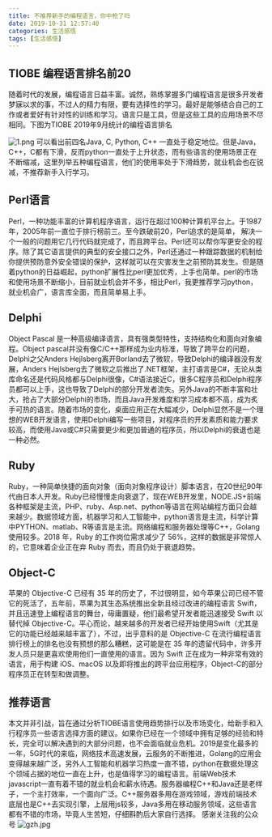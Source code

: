 ```yaml
---
title: 不推荐新手的编程语言，你中枪了吗
date: 2019-10-31 12:57:40
categories: 生活感悟
tags: [生活感悟]
---
```

## TIOBE 编程语言排名前20
随着时代的发展，编程语言日益丰富。诚然，熟练掌握多门编程语言是很多开发者梦寐以求的事，不过人的精力有限，要有选择性的学习。最好是能够结合自己的工作或者爱好有针对性的训练和学习。语言只是工具，但是这些工具的应用场景不尽相同。下图为TIOBE 2019年9月统计的编程语言排名
<!--more-->
![1.png](1.png)
可以看出前四名Java, C, Python, C++ 一直处于稳定地位。但是Java，C++，C都有下滑，反而python一直处于上升状态，而有些语言的使用场景正在不断缩减，这里列举五种编程语言，他们的使用率处于下滑趋势，就业机会也在锐减，不推荐新手入行学习。

## Perl语言
Perl，一种功能丰富的计算机程序语言，运行在超过100种计算机平台上。于1987年，2005年前一直位于排行榜前三。至今跌破前20，Perl追求的是简单， 解决一个一般的问题用它几行代码就完成了，而且跨平台。Perl还可以帮你写更安全的程序。除了其它语言提供的典型的安全接口之外，Perl还通过一种跟踪数据的机制给你提供预防意外安全错误的保护，这样就可以在灾害发生之前预防其发生。但是随着python的日益崛起，python扩展性比perl更加优秀，上手也简单。perl的市场和使用场景不断缩小，目前就业机会并不多，相比Perl，我更推荐学习python，就业机会广，语言库全面，而且简单易上手。
## Delphi
Object Pascal 是一种高级编译语言，具有强类型特性，支持结构化和面向对象编程。Object pascal并没有像C/C++那样成为业内标准，导致了跨平台的问题，Delphi之父Anders Hejlsberg离开Borland去了微软，导致Delphi的编译器没有发展，Anders Hejlsberg去了微软之后推出了.NET框架，主打语言是C#，无论从类库命名还是代码风格都与Delphi很像，C#语法接近C，很多C程序员和Delphi程序员都可以上手，这也导致了Delphi的部分开发者流失。另外Java的不断丰富和壮大，抢占了大部分Delphi的市场，而且Java开发难度和学习成本都不高，成为炙手可热的语言。随着市场的变化，桌面应用正在大幅减少，Delphi显然不是一个理想的WEB开发语言，使用Delphi编写一些项目，对程序员的开发素质和能力要求较高，而使用Java或C#只需要更少和更加普通的程序员，所以Delphi的衰退也是一种必然。
## Ruby
Ruby，一种简单快捷的面向对象（面向对象程序设计）脚本语言，在20世纪90年代由日本人开发。Ruby已经慢慢走向衰退了，现在WEB开发里，NODE.JS+前端各种框架是主流，PHP、ruby、Asp.net、python等语言在网站编程方面只会越来越少。数据领域方面，机器学习和人工智能中，python语言是主流，科学计算中PYTHON、matlab、R等语言是主流。网络编程和服务器处理等C++，Golang使用较多。2018 年，Ruby 的工作岗位需求减少了 56%，这样的数据是非常惊人的，它意味着企业正在弃 Ruby 而去，而且仍处于衰退趋势。

## Object-C
苹果的 Objective-C 已经有 35 年的历史了，不过很明显，如今苹果公司已经不管它的死活了，五年前，苹果为其生态系统推出全新且经过改进的编程语言 Swift，并且迅速登上编程语言的舞台，毋庸置疑，他们最希望开发者能迅速接受 Swift 以替代掉 Objective-C。平心而论，越来越多的开发者已经开始使用Swift（尤其是它的功能已经越来越丰富了），不过，出乎意料的是 Objective-C 在流行编程语言排行榜上的排名也没有预想的那么糟糕，这可能是在 35 年的遗留代码中，许多开发人员只是更喜欢使用他们一直使用的语言。因为 Swift 正在成为一种非常有效的语言，用于构建 iOS、macOS 以及即将推出的跨平台应用程序，Object-C的部分程序员正在转型和做调整。

## 推荐语言
本文并非引战，旨在通过分析TIOBE语言使用趋势排行以及市场变化，给新手和入行程序员一些语言选择方面的建议。如果你已经在一个领域中拥有足够的经验和特长，完全可以解决遇到的大部分问题，也不会面临就业危机。2019是变化最多的一年，5G时代的来临，网络技术高速发展，云服务的不断推进，Golang的应用会变得越来越广泛，另外人工智能和机器学习热度一直不错，python在数据处理这个领域占据的地位一直在上升，也是值得学习的编程语言。前端Web技术javascript一直有着不错的就业机会和薪水待遇。服务器编程C++和Java还是老样子，一个主打效率，一个面向广泛。C++服务器多用在游戏领域，游戏前端技术底层也是C++去实现引擎，上层用js较多，Java多用在移动服务领域，这些语言都有不错的市场，毕竟人生苦短，仔细斟酌后大家自行选择。
感谢关注我的公众号
![gzh.jpg](gzh.jpg)

